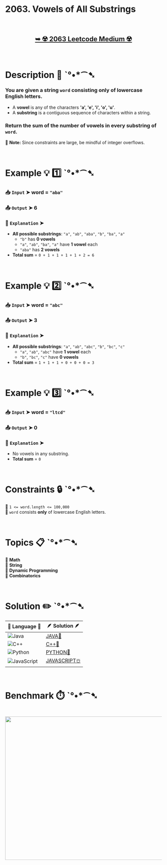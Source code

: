 # 2063. Vowels of All Substrings

</br>

<h2 align="center"> 

<a href="https://leetcode.com/problems/vowels-of-all-substrings/description/"><strong>➥ ☢️ 2063 Leetcode Medium ☢️ </strong></a>
</h2>

</br>

# Description 📜 ˋ°•*⁀➷

### You are given a **string** `word` consisting **only** of lowercase English letters.  

- A **vowel** is any of the characters **'a', 'e', 'i', 'o', 'u'**.
- A **substring** is a contiguous sequence of characters within a string.

### **Return** the sum of the number of vowels in **every substring** of `word`.

🔸 **Note:** Since constraints are large, be mindful of integer overflows.

</br>

# Example 💡 1️⃣ ˋ°•*⁀➷

  ### 📥 `Input` ➤ word = `"aba"`

  ### 📤 `Output` ➤ 6

  ### 🔦 `Explanation` ➤ 
- **All possible substrings**: `"a"`, `"ab"`, `"aba"`, `"b"`, `"ba"`, `"a"`
  - `"b"` has **0 vowels**
  - `"a"`, `"ab"`, `"ba"`, `"a"` have **1 vowel** each
  - `"aba"` has **2 vowels**
- **Total sum** = `0 + 1 + 1 + 1 + 1 + 2 = 6`

</br>

# Example 💡 2️⃣ ˋ°•*⁀➷

  ### 📥 `Input` ➤ word = `"abc"`

  ### 📤 `Output` ➤ 3

  ### 🔦 `Explanation` ➤ 
- **All possible substrings**: `"a"`, `"ab"`, `"abc"`, `"b"`, `"bc"`, `"c"`
  - `"a"`, `"ab"`, `"abc"` have **1 vowel** each
  - `"b"`, `"bc"`, `"c"` have **0 vowels**
- **Total sum** = `1 + 1 + 1 + 0 + 0 + 0 = 3`

</br>

# Example 💡 3️⃣ ˋ°•*⁀➷

  ### 📥 `Input` ➤ word = `"ltcd"`

  ### 📤 `Output` ➤ 0

  ### 🔦 `Explanation` ➤ 
- No vowels in any substring.
- **Total sum** = `0`

</br>

# Constraints 🔒 ˋ°•*⁀➷

🔹 `1 <= word.length <= 100,000` </br>
🔹 `word` consists **only** of lowercase English letters. </br>

</br>

# Topics 📋 ˋ°•*⁀➷

🔸 **Math**  </br>
🔸 **String**  </br>
🔸 **Dynamic Programming**  </br>
🔸 **Combinatorics**  </br>

</br>

# Solution ✏️ ˋ°•*⁀➷

| 📒 Language 📒  | 🪶 Solution 🪶 |
| ------------- | ------------- |
|  ![Java](https://img.shields.io/badge/java-%23ED8B00.svg?style=for-the-badge&logo=openjdk&logoColor=white)  | [JAVA🍁](https://github.com/Prakhar-002/LEETCODE/blob/main/%F0%9F%8E%AD%20LEVEL%20wise%20que%20with%20solution%20%F0%9F%8E%AF/%E2%98%A2%EF%B8%8F%20Medium%20%E2%98%A2%EF%B8%8F/%E2%98%A2%EF%B8%8F%20Medium%202063.%20Vowels%20of%20All%20Substrings%20%E2%98%83%EF%B8%8F%20%F0%9F%8D%81%20%F0%9F%8D%B0%20%F0%9F%8E%B2/%F0%9F%8D%81JAVA%20-%202063.%20Vowels%20of%20All%20Substrings.java) |
|  ![C++](https://img.shields.io/badge/c++-%2300599C.svg?style=for-the-badge&logo=c%2B%2B&logoColor=white)  | [C++🎲](https://github.com/Prakhar-002/LEETCODE/blob/main/%F0%9F%8E%AD%20LEVEL%20wise%20que%20with%20solution%20%F0%9F%8E%AF/%E2%98%A2%EF%B8%8F%20Medium%20%E2%98%A2%EF%B8%8F/%E2%98%A2%EF%B8%8F%20Medium%202063.%20Vowels%20of%20All%20Substrings%20%E2%98%83%EF%B8%8F%20%F0%9F%8D%81%20%F0%9F%8D%B0%20%F0%9F%8E%B2/%F0%9F%8E%B2CPP%20-%202063.%20Vowels%20of%20All%20Substrings.cpp)  |
|  ![Python](https://img.shields.io/badge/python-3670A0?style=for-the-badge&logo=python&logoColor=ffdd54)    | [PYTHON🍰](https://github.com/Prakhar-002/LEETCODE/blob/main/%F0%9F%8E%AD%20LEVEL%20wise%20que%20with%20solution%20%F0%9F%8E%AF/%E2%98%A2%EF%B8%8F%20Medium%20%E2%98%A2%EF%B8%8F/%E2%98%A2%EF%B8%8F%20Medium%202063.%20Vowels%20of%20All%20Substrings%20%E2%98%83%EF%B8%8F%20%F0%9F%8D%81%20%F0%9F%8D%B0%20%F0%9F%8E%B2/%F0%9F%8D%B0PYTHON%20-%202063.%20Vowels%20of%20All%20Substrings.py) |
| ![JavaScript](https://img.shields.io/badge/javascript-%23323330.svg?style=for-the-badge&logo=javascript&logoColor=%23F7DF1E)   | [JAVASCRIPT☃️](https://github.com/Prakhar-002/LEETCODE/blob/main/%F0%9F%8E%AD%20LEVEL%20wise%20que%20with%20solution%20%F0%9F%8E%AF/%E2%98%A2%EF%B8%8F%20Medium%20%E2%98%A2%EF%B8%8F/%E2%98%A2%EF%B8%8F%20Medium%202063.%20Vowels%20of%20All%20Substrings%20%E2%98%83%EF%B8%8F%20%F0%9F%8D%81%20%F0%9F%8D%B0%20%F0%9F%8E%B2/%E2%98%83%EF%B8%8FJAVASCRIPT%20-%202063.%20Vowels%20of%20All%20Substrings.js) |

</br>

# Benchmark ⏱️ ˋ°•*⁀➷

<h1  align="center" >

<img src ="" width = "700px" height="462px" />

</h1>
